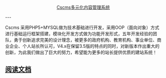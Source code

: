 <p align=center>
  <a href="http://www.chshcms.com">
    Cscms多元化内容管理系统
  </a>
</p>
---

Cscms 采用PHP5+MYSQL做为技术基础进行开发，采用OOP（面向对象）方式进行基础运行框架搭建，模块化开发方式做为功能开发形式，五年开发经验的团队，勇于创新追求完美的设计理念，被更多的政府机构、教育机构、事业单位、商业企业、个人站长所认可，V4.x在保留3.5版的特点的同时，对新版本作出重大的创新，为此我们做出了巨大的努力，希望能为更多的站长提供优质的建站系统！

## [阅读文档](https://music.chshcms.com/doc/cscms_v4/html/index.html)
